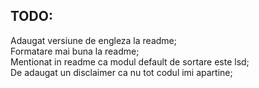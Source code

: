 ## TODO: <br>
Adaugat versiune de engleza la readme; <br>
Formatare mai buna la readme; <br>
Mentionat in readme ca modul default de sortare este lsd; <br>
De adaugat un disclaimer ca nu tot codul imi apartine; <br>
